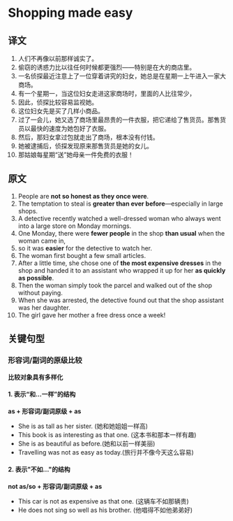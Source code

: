 # Shopping made easy

## 译文

1. 人们不再像以前那样诚实了。
2. 偷窃的诱惑力比以往任何时候都更强烈——特别是在大的商店里。
3. 一名侦探最近注意上了一位穿着讲究的妇女，她总是在星期一上午进入一家大商场。
4. 有一个星期一，当这位妇女走进这家商场时，里面的人比往常少，
5. 因此，侦探比较容易监视她。
6. 这位妇女先是买了几样小商品。
7. 过了一会儿，她又选了商场里最昂贵的一件衣服，把它递给了售货员。那售货员以最快的速度为她包好了衣服。
8. 然后，那妇女拿过包就走出了商场，根本没有付钱。
9. 她被逮捕后，侦探发现原来那售货员是她的女儿。
10. 那姑娘每星期“送”她母亲一件免费的衣服！

## 原文

1. People are **not so honest as they once were**.
2. The temptation to steal is **greater than ever before**—especially in large shops.
3. A detective recently watched a well-dressed woman who always went into a large store on Monday mornings.
4. One Monday, there were **fewer people** in the shop **than usual** when the woman came in,
5. so it was **easier** for the detective to watch her.
6. The woman first bought a few small articles.
7. After a little time, she chose one of **the most expensive dresses** in the shop and handed it to an assistant who wrapped it up for her **as quickly as possible**.
8. Then the woman simply took the parcel and walked out of the shop without paying.
9. When she was arrested, the detective found out that the shop assistant was her daughter.
10. The girl gave her mother a free dress once a week!

## 关键句型

### 形容词/副词的原级比较

**比较对象具有多样化**  

#### 1. 表示“和...一样”的结构

**as + 形容词/副词原级 + as**  

- She is as tall as her sister. (她和她姐姐一样高)
- This book is as interesting as that one. (这本书和那本一样有趣)
- She is as beautiful as before.(她和以前一样美丽)
- Travelling was not as easy as today.(旅行并不像今天这么容易)

#### 2. 表示"不如..."的结构

**not as/so + 形容词/副词原级 + as**  

- This car is not as expensive as that one. (这辆车不如那辆贵)
- He does not sing so well as his brother. (他唱得不如他弟弟好)
